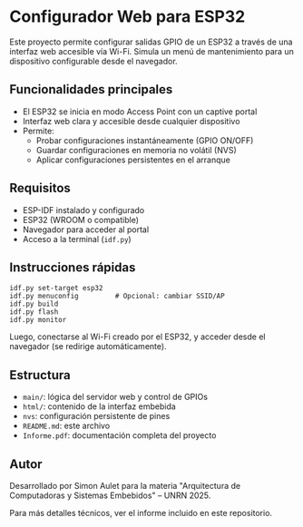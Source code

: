 # Configurador Web para ESP32

Este proyecto permite configurar salidas GPIO de un ESP32 a través de una interfaz web accesible vía Wi-Fi. Simula un menú de mantenimiento para un dispositivo configurable desde el navegador.

## Funcionalidades principales

- El ESP32 se inicia en modo Access Point con un captive portal
- Interfaz web clara y accesible desde cualquier dispositivo
- Permite:
  - Probar configuraciones instantáneamente (GPIO ON/OFF)
  - Guardar configuraciones en memoria no volátil (NVS)
  - Aplicar configuraciones persistentes en el arranque

## Requisitos

- ESP-IDF instalado y configurado
- ESP32 (WROOM o compatible)
- Navegador para acceder al portal
- Acceso a la terminal (`idf.py`)

## Instrucciones rápidas

```
idf.py set-target esp32
idf.py menuconfig         # Opcional: cambiar SSID/AP
idf.py build
idf.py flash
idf.py monitor
```

Luego, conectarse al Wi-Fi creado por el ESP32, y acceder desde el navegador (se redirige automáticamente).

## Estructura

- `main/`: lógica del servidor web y control de GPIOs
- `html/`: contenido de la interfaz embebida
- `nvs`: configuración persistente de pines
- `README.md`: este archivo
- `Informe.pdf`: documentación completa del proyecto

## Autor

Desarrollado por Simon Aulet para la materia "Arquitectura de Computadoras y Sistemas Embebidos" – UNRN 2025.

Para más detalles técnicos, ver el informe incluido en este repositorio.
